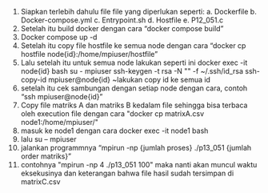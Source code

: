 1. Siapkan terlebih dahulu file file yang diperlukan seperti: a. Dockerfile b. Docker-compose.yml c. Entrypoint.sh d. Hostfile e. P12_051.c
2. Setelah itu build docker dengan cara “docker compose build”
3. Docker compose up -d
4. Setelah itu copy file hostfile ke semua node dengan cara “docker cp hostfile node{id}:/home/mpiuser/hostfile”
5. Lalu setelah itu untuk semua node lakukan seperti ini
    docker exec -it node{id} bash
    su - mpiuser
    ssh-keygen -t rsa -N "" -f ~/.ssh/id_rsa
    ssh-copy-id mpiuser@node{id} ~lakukan copy id ke semua id
6. setelah itu cek sambungan dengan setiap node dengan cara, contoh “ssh mpiuser@node{id}”
7. Copy file matriks A dan matriks B kedalam file sehingga bisa terbaca oleh execution file dengan cara "docker cp matrixA.csv node1:/home/mpiuser/"
8. masuk ke node1 dengan cara docker exec -it node1 bash
9. lalu su – mpiuser
10. jalankan programmnya “mpirun -np {jumlah proses} ./p13_051 {jumlah order matriks}”
11. contohnya "mpirun -np 4 ./p13_051 100"
maka nanti akan muncul waktu eksekusinya dan keterangan bahwa file hasil sudah tersimpan di matrixC.csv
